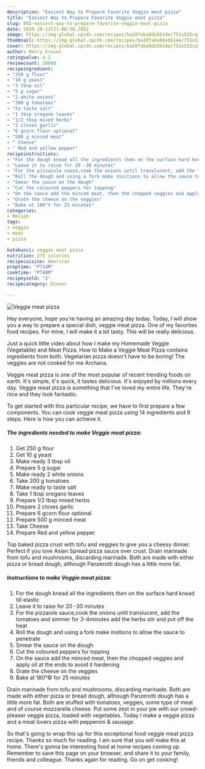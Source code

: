 ```yaml
---
description: "Easiest Way to Prepare Favorite Veggie meat pizza"
title: "Easiest Way to Prepare Favorite Veggie meat pizza"
slug: 892-easiest-way-to-prepare-favorite-veggie-meat-pizza
date: 2020-10-13T21:08:58.705Z
image: https://img-global.cpcdn.com/recipes/ba20faba0da5b14e/751x532cq70/veggie-meat-pizza-recipe-main-photo.jpg
thumbnail: https://img-global.cpcdn.com/recipes/ba20faba0da5b14e/751x532cq70/veggie-meat-pizza-recipe-main-photo.jpg
cover: https://img-global.cpcdn.com/recipes/ba20faba0da5b14e/751x532cq70/veggie-meat-pizza-recipe-main-photo.jpg
author: Henry Graves
ratingvalue: 4.2
reviewcount: 20608
recipeingredient:
- "250 g flour"
- "10 g yeast"
- "3 tbsp oil"
- "5 g sugar"
- "2 white onions"
- "200 g tomatoes"
- "to taste salt"
- "1 tbsp oregano leaves"
- "1/2 tbsp mixed herbs"
- "2 cloves garlic"
- "6 gcorn flour optional"
- "500 g minced meat"
- " Cheese"
- " Red and yellow pepper"
recipeinstructions:
- "For the dough knead all the ingredients then on the surface hard knead till elastic"
- "Leave it to raise for 20 -30 minutes"
- "For the pizzaiole sauce,cook the onions until translucent, add the tomatoes and simmer for 3-4minutes add the herbs stir and put off the heat"
- "Roll the dough and using a fork make insitions to allow the sauce to penetrate"
- "Smear the sauce on the dough"
- "Cut the coloured peppers for topping"
- "On the sauce add the minced meat, then the chopped veggies and apply oil at the ends to avoid it hardening"
- "Grate the cheese on the veggies"
- "Bake at 180°© for 25 minutes"
categories:
- Recipe
tags:
- veggie
- meat
- pizza

katakunci: veggie meat pizza 
nutrition: 275 calories
recipecuisine: American
preptime: "PT14M"
cooktime: "PT40M"
recipeyield: "2"
recipecategory: Dinner

---
```



![Veggie meat pizza](https://img-global.cpcdn.com/recipes/ba20faba0da5b14e/751x532cq70/veggie-meat-pizza-recipe-main-photo.jpg)

Hey everyone, hope you're having an amazing day today. Today, I will show you a way to prepare a special dish, veggie meat pizza. One of my favorites food recipes. For mine, I will make it a bit tasty. This will be really delicious.

Just a quick little video about how I make my Homemade Veggie (Vegetable) and Meat Pizza. How to Make a Veggie Meat Pizza contains ingredients from both. Vegetarian pizza doesn&#39;t have to be boring! The veggies are not cooked for me Archana.

Veggie meat pizza is one of the most popular of recent trending foods on earth. It's simple, it's quick, it tastes delicious. It's enjoyed by millions every day. Veggie meat pizza is something that I've loved my entire life. They're nice and they look fantastic.


To get started with this particular recipe, we have to first prepare a few components. You can cook veggie meat pizza using 14 ingredients and 9 steps. Here is how you can achieve it.

<!--inarticleads1-->

##### The ingredients needed to make Veggie meat pizza:

1. Get 250 g flour
1. Get 10 g yeast
1. Make ready 3 tbsp oil
1. Prepare 5 g sugar
1. Make ready 2 white onions
1. Take 200 g tomatoes
1. Make ready to taste salt
1. Take 1 tbsp oregano leaves
1. Prepare 1/2 tbsp mixed herbs
1. Prepare 2 cloves garlic
1. Prepare 6 gcorn flour optional
1. Prepare 500 g minced meat
1. Take  Cheese
1. Prepare  Red and yellow pepper


Top baked pizza crust with tofu and veggies to give you a cheesy dinner. Perfect if you love Asian Spread pizza sauce over crust. Drain marinade from tofu and mushrooms, discarding marinade. Both are made with either pizza or bread dough, although Panzerotti dough has a little more fat. 

<!--inarticleads2-->

##### Instructions to make Veggie meat pizza:

1. For the dough knead all the ingredients then on the surface hard knead till elastic
1. Leave it to raise for 20 -30 minutes
1. For the pizzaiole sauce,cook the onions until translucent, add the tomatoes and simmer for 3-4minutes add the herbs stir and put off the heat
1. Roll the dough and using a fork make insitions to allow the sauce to penetrate
1. Smear the sauce on the dough
1. Cut the coloured peppers for topping
1. On the sauce add the minced meat, then the chopped veggies and apply oil at the ends to avoid it hardening
1. Grate the cheese on the veggies
1. Bake at 180°© for 25 minutes


Drain marinade from tofu and mushrooms, discarding marinade. Both are made with either pizza or bread dough, although Panzerotti dough has a little more fat. Both are stuffed with tomatoes, veggies, some type of meat and of course mozzarella cheese. Put some zest in your pie with our crowd-pleaser veggie pizza, loaded with vegetables. Today I make a veggie pizza and a meat lovers pizza with pepperoni &amp; sausage. 

So that's going to wrap this up for this exceptional food veggie meat pizza recipe. Thanks so much for reading. I am sure that you will make this at home. There's gonna be interesting food at home recipes coming up. Remember to save this page on your browser, and share it to your family, friends and colleague. Thanks again for reading. Go on get cooking!
